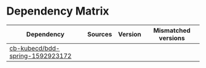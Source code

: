 # Dependency Matrix

Dependency | Sources | Version | Mismatched versions
---------- | ------- | ------- | -------------------
[cb-kubecd/bdd-spring-1592923172](https://github.com/cb-kubecd/bdd-spring-1592923172.git) |  | []() | 
